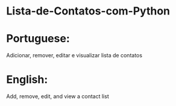 # Lista-de-Contatos-com-Python

# Portuguese:
Adicionar, remover, editar e visualizar lista de contatos

# English:
Add, remove, edit, and view a contact list
